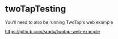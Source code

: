 # twoTapTesting

You'll need to also be running TwoTap's web example

https://github.com/sradu/twotap-web-example
